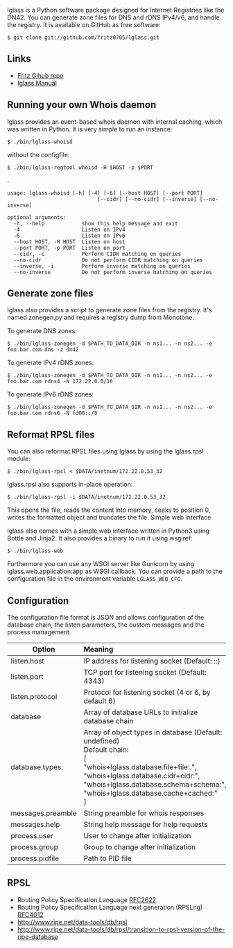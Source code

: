 lglass is a Python software package designed for Internet Registries like the DN42. You can generate zone files for DNS and rDNS IPv4/v6, and handle the registry. It is available on GitHub as free software:

    $ git clone git://github.com/fritz0705/lglass.git

## Links
- [Fritz Gihub repo](https://github.com/fritz0705/lglass)
- [lglass Manual](http://lglass.flonet.dn42/)

## Running your own Whois daemon

lglass provides an event-based whois daemon with internal caching, which was written in Python. It is very simple to run an instance:

    $ ./bin/lglass-whoisd

without the configfile:

    $ ./bin/lglass-regtool whoisd -H $HOST -p $PORT
.

    usage: lglass-whoisd [-h] [-4] [-6] [--host HOST] [--port PORT]
                                 [--cidr] [--no-cidr] [--inverse] [--no-inverse]

    optional arguments:
      -h, --help            show this help message and exit
      -4                    Listen on IPv4
      -6                    Listen on IPv6
      --host HOST, -H HOST  Listen on host
      --port PORT, -p PORT  Listen on port
      --cidr, -c            Perform CIDR matching on queries
      --no-cidr             Do not perform CIDR matching on queries
      --inverse, -i         Perform inverse matching on queries
      --no-inverse          Do not perform inverse matching on queries


## Generate zone files

lglass also provides a script to generate zone files from the registry. It's named zonegen.py and requires a registry dump from Monotone.

To generate DNS zones:

    $ ./bin/lglass-zonegen -d $PATH_TO_DATA_DIR -n ns1... -n ns2... -e foo.bar.com dns -z dn42

To generate IPv4 rDNS zones:

    $ ./bin/lglass-zonegen -d $PATH_TO_DATA_DIR -n ns1... -n ns2... -e foo.bar.com rdns4 -N 172.22.0.0/16

To generate IPv6 rDNS zones:

    $ ./bin/lglass-zonegen -d $PATH_TO_DATA_DIR -n ns1... -n ns2... -e foo.bar.com rdns6 -N fd00::/8

## Reformat RPSL files

You can also reformat RPSL files using lglass by using the lglass.rpsl module:

    $ ./bin/lglass-rpsl < $DATA/inetnum/172.22.0.53_32

lglass.rpsl also supports in-place operation:

    $ ./bin/lglass-rpsl -i $DATA/inetnum/172.22.0.53_32

This opens the file, reads the content into memory, seeks to position 0, writes the formatted object and truncates the file.
Simple web interface

lglass also comes with a simple web interface written in Python3 using Bottle and Jinja2. It also provides a binary to run it using wsgiref:

    $ ./bin/lglass-web

Furthermore you can use any WSGI server like Gunicorn by using lglass.web.application:app as WSGI callback. You can provide a path to the configuration file in the environment variable `LGLASS_WEB_CFG`.

## Configuration

The configuration file format is JSON and allows configuration of the database chain, the listen parameters, the custom messages and the process management.

| Option   |      Meaning      |
|----------|:-------------|
| listen.host |IP address for listening socket (Default: ::)|
|listen.port|TCP port for listening socket (Default: 4343)|
|listen.protocol|Protocol for listening socket (4 or 6, by default 6)|
|database|Array of database URLs to initialize database chain|
|database.types|Array of object types in database (Default: undefined)<br/>Default chain:<br/>[<br/>  "whois+lglass.database.file+file:.",<br/>  "whois+lglass.database.cidr+cidr:",<br/>  "whois+lglass.database.schema+schema:",<br/>  "whois+lglass.database.cache+cached:"<br/>]|
|messages.preamble|String preamble for whois responses|
|messages.help|String help message for help requests|
|process.user|User to change after initialization|
|process.group|Group to change after initialization|
|process.pidfile|Path to PID file|

## RPSL
- Routing Policy Specification Language [RFC2622](https://tools.ietf.org/html/rfc2622)
- Routing Policy Specification Language next generation (RPSLng) [RFC4012](https://tools.ietf.org/html/rfc4012)
- <http://www.ripe.net/data-tools/db/rpsl>
- <http://www.ripe.net/data-tools/db/rpsl/transition-to-rpsl-version-of-the-ripe-database>
